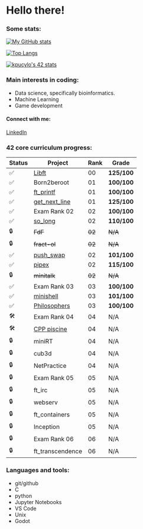 # **Hello there!**

### **Some stats:**
[![My GitHub stats](https://github-readme-stats.vercel.app/api?username=kacperpucylo&theme=dark)](https://github.com/anuraghazra/github-readme-stats)

[![Top Langs](https://github-readme-stats.vercel.app/api/top-langs/?username=kacperpucylo&layout=compact&theme=dark)](https://github.com/anuraghazra/github-readme-stats)

[![kpucylo's 42 stats](https://badge42.vercel.app/api/v2/cl20pju7b001109jo2af3vfm8/stats?cursusId=21&coalitionId=149)](https://github.com/JaeSeoKim/badge42)

### **Main interests in coding:**
* Data science, specifically bioinformatics.
* Machine Learning
* Game development

#### **Connect with me:**
[LinkedIn](https://www.linkedin.com/in/kacper-pucylo-97b2b2230/)

### **42 core curriculum progress:**
Status | Project | Rank | Grade
------ | ------- | ---- | -----
:white_check_mark: | [Libft](https://github.com/kacperpucylo/libft) | 00 |**125/100**
:white_check_mark: | Born2beroot | 01 | **100/100**
:white_check_mark: | [ft_printf](https://github.com/kacperpucylo/ft_printf) | 01 | **100/100**
:white_check_mark: | [get_next_line](https://github.com/kacperpucylo/get_next_line) | 01 | **125/100**
:white_check_mark: | Exam Rank 02 | 02 | **100/100**
:white_check_mark: | [so_long](https://github.com/kacperpucylo/so_long) | 02 | **110/100**
:lock: | ~~FdF~~ | ~~02~~ | ~~N/A~~
:lock: | ~~fract-ol~~ | ~~02~~ | ~~N/A~~
:white_check_mark: | [push_swap](https://github.com/kacperpucylo/push_swap) | 02 | **101/100**
✅ | [pipex](https://github.com/kacperpucylo/pipex) | 02 | **115/100**
:lock: | ~~minitalk~~ | ~~02~~ | ~~N/A~~
✅ | Exam Rank 03 | 03 | **100/100**
✅ | [minishell](https://github.com/kacperpucylo/minishell) | 03 | **101/100**
✅ | [Philosophers](https://github.com/kacperpucylo/philosophers/tree/master/philo) | 03 | **100/100**
🛠️ | Exam Rank 04 | 04 | N/A
🛠️ | [CPP piscine](https://github.com/kacperpucylo/cpp) | 04 | N/A
:lock: | miniRT | 04 | N/A
:lock: | cub3d | 04 | N/A
:lock: | NetPractice | 04 | N/A
:lock: | Exam Rank 05 | 05 | N/A
:lock: | ft_irc | 05 | N/A
:lock: | webserv | 05 | N/A
:lock: | ft_containers | 05 | N/A
:lock: | Inception | 05 | N/A
:lock: | Exam Rank 06 | 06 | N/A
:lock: | ft_transcendence | 06 | N/A

### **Languages and tools:**
* git/github
* C
* python
* Jupyter Notebooks
* VS Code
* Unix
* Godot
